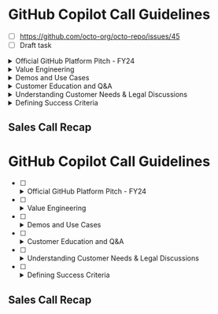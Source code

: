 # GitHub Copilot Call Guidelines


- [ ] https://github.com/octo-org/octo-repo/issues/45
- [ ] Draft task

<details>
<summary>Official GitHub Platform Pitch - FY24</summary>
  
- Problem identification and research
- Discovery / Levelset on customer’s interest in Copilot
- Discuss existing usage of AI within their organization
- Understand AI initiatives and what stakeholders are involved
- Lightweight discovery on their perspective on developer productivity
</details>

<details>
<summary>Value Engineering</summary>

- 30-min walk through preso on Copilot Value Modeling and Calculating
- The customer’s potential for Time-Savings, Economic Value, and Velocity gain using the Copilot Value Calculator
- Followup discussion on “Guidance for Measuring Copilot Adoption and Clarifying Impact”
</details>

<details>
<summary>Demos and Use Cases</summary>

- Relevant use cases demos using custom demos or preconfigured demos from OctoDemo
- Copilot fixing GHAS Vuln
- (optional) Secure development with Copilot
- Demo / discuss Copilot vs Copilot Enterprise
</details>

<details>
<summary>Customer Education and Q&A</summary>

- Review deployment options and requirements
- Educate on how Copilot functions and Generative AI
- Manage Q&A and handle customer objections - GitHub Copilot FAQ Final
</details>

<details>
<summary>Understanding Customer Needs & Legal Discussions</summary>

- Legal Discussions (Indemnity, Data Retention, Copilot Chat Terms)
- Defining Value proposition
- ROI Assets and discussions
</details>

<details>
<summary>Defining Success Criteria</summary>

- Understand how customer views/measures productivity
- Suggest the Copilot Value Cascade recommendation for customers new to this
- Leverage value discussions to help build success criteria
</details>

## Sales Call Recap
<!-- Section for filling out post-call observations and notes -->

# GitHub Copilot Call Guidelines

- [ ] <details>
  <summary>Official GitHub Platform Pitch - FY24</summary>
  
  ... Details ...
  </details>

- [ ] <details>
  <summary>Value Engineering</summary>
  
  ... Details ...
  </details>

- [ ] <details>
  <summary>Demos and Use Cases</summary>
  
  ... Details ...
  </details>

- [ ] <details>
  <summary>Customer Education and Q&A</summary>
  
  ... Details ...
  </details>

- [ ] <details>
  <summary>Understanding Customer Needs & Legal Discussions</summary>
  
  ... Details ...
  </details>

- [ ] <details>
  <summary>Defining Success Criteria</summary>
  
  ... Details ...
  </details>

## Sales Call Recap
<!-- Section for filling out post-call observations and notes -->

